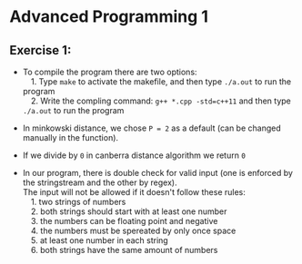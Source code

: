 # Advanced Programming 1
## Exercise 1:

- To compile the program there are two options: <br />
 &emsp;1. Type `make` to activate the makefile, and then type `./a.out` to run the program <br />
 &emsp;2. Write the compling command: `g++ *.cpp -std=c++11` and then type `./a.out` to run the program

- In minkowski distance, we chose `P = 2` as a default (can be changed manually in the function).
- If we divide by `0` in canberra distance algorithm we return `0`
- In our program, there is double check for valid input (one is enforced by the stringstream and the other by regex).<br />
The input will not be allowed if it doesn't follow these rules: <br />
&emsp;1. two strings of numbers <br />
&emsp;2. both strings should start with at least one number <br />
&emsp;3. the numbers can be floating point and negative <br />
&emsp;4. the numbers must be spereated by only once space <br />
&emsp;5. at least one number in each string <br />
&emsp;6. both strings have the same amount of numbers <br />
